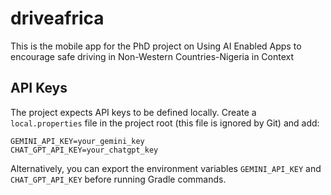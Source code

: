 # driveafrica
This is the mobile app for the PhD project on Using AI Enabled Apps to encourage safe driving in Non-Western Countries-Nigeria in Context

## API Keys

The project expects API keys to be defined locally. Create a `local.properties` file
in the project root (this file is ignored by Git) and add:

```
GEMINI_API_KEY=your_gemini_key
CHAT_GPT_API_KEY=your_chatgpt_key
```

Alternatively, you can export the environment variables `GEMINI_API_KEY` and
`CHAT_GPT_API_KEY` before running Gradle commands.
